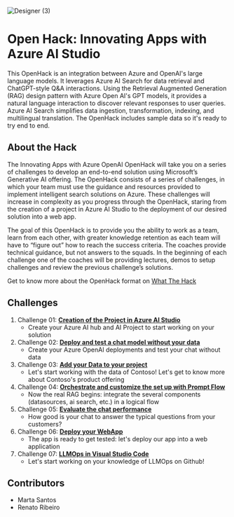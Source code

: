 ![Designer (3)](https://github.com/martaldsantos/AIAppsOpenHack/assets/44229401/d197b4df-986c-4952-bf44-699f2315ab3f)

# Open Hack: Innovating Apps with Azure AI Studio

This OpenHack is an integration between Azure and OpenAI's large language models. It leverages Azure AI Search for data retrieval and ChatGPT-style Q&A interactions. Using the Retrieval Augmented Generation (RAG)
design pattern with Azure Open AI's GPT models, it provides a natural language interaction to discover relevant responses to user queries. Azure AI Search simplifies data ingestion, transformation, indexing, and multilingual translation. The OpenHack includes sample data so it's ready to try end to end.

## About the Hack

The Innovating Apps with Azure OpenAI OpenHack will take you on a series of challenges to develop an end-to-end solution using Microsoft’s Generative AI offering. 
The OpenHack consists of a series of challenges, in which your team must use the guidance and resources provided to implement intelligent search solutions on Azure. These challenges will increase in complexity as you progress through the OpenHack, staring from the creation of a project in Azure AI Studio to the deployment of our desired solution into a web app.

The goal of this OpenHack is to provide you the ability to work as a team, learn from each other, with greater knowledge retention as each team will have to “figure out” how to reach the success criteria. The coaches provide technical guidance, but not answers to the 
squads. 
In the beginning of each challenge one of the coaches will be providing lectures, demos to setup challenges and review the previous challenge’s solutions.

Get to know more about the OpenHack format on [What The Hack](https://github.com/microsoft/WhatTheHack)

## Challenges
1. Challenge 01: **[Creation of the Project in Azure AI Studio](Challenge%201/readme.md)**
   - Create your Azure AI hub and AI Project to start working on your solution
2. Challenge 02: **[Deploy and test a chat model without your data](Challenge%202%20/readme.md)**
   - Create your Azure OpenAI deployments and test your chat without data
3. Challenge 03: **[Add your Data to your project](Challenge%203/readme.md)**
   - Let's start working with the data of Contoso! Let's get to know more about Contoso's product offering
4. Challenge 04: **[Orchestrate and customize the set up with Prompt Flow](Challenge%204/readme.md)**
   - Now the real RAG begins: integrate the several components (datasources, ai search, etc.) in a logical flow
5. Challenge 05: **[Evaluate the chat performance](Challenge%205/readme.md)**
   - How good is your chat to answer the typical questions from your customers?
6. Challenge 06: **[Deploy your WebApp](Challenge%206/README.md)**
   - The app is ready to get tested: let's deploy our app into a web application
7. Challenge 07: **[LLMOps in Visual Studio Code](Challenge%207/readme.md)**
   - Let's start working on your knowledge of LLMOps on Github!


## Contributors

- Marta Santos
- Renato Ribeiro
